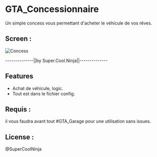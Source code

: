 # GTA_Concessionnaire
Un simple concess vous permettant d'acheter le véhicule de vos rêves.

## Screen :
![Concess](https://cdn.discordapp.com/attachments/554479498721099787/759890402311798804/unknown.png)

--------------||by Super.Cool.Ninja||--------------


## Features
- Achat de véhicule, logic.
- Tout est dans le fichier config.

## Requis :
il vous faudra avant tout #GTA_Garage pour une utilisation sans issues.

## License :
@SuperCoolNinja